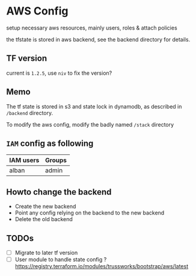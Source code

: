 # AWS Config

setup necessary aws resources, mainly users, roles & attach policies

the tfstate is stored in aws backend, see the backend directory for details.

## TF version

current is `1.2.5`, use `niv` to fix the version?

## Memo

The tf state is stored in s3 and state lock in dynamodb, as described in `/backend` directory.

To modify the aws config, modify the badly named `/stack` directory

## `IAM` config as following

| IAM users | Groups |
| --------- | ------ |
| alban     | admin  |

## Howto change the backend

- Create the new backend
- Point any config relying on the backend to the new backend
- Delete the old backend

## TODOs

- [ ] Migrate to later tf version
- [ ] User module to handle state config ? https://registry.terraform.io/modules/trussworks/bootstrap/aws/latest
